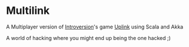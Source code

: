 Multilink
=====

A Multiplayer version of [Introversion](http://introversion.co.uk/)'s game [Uplink](http://introversion.co.uk/uplink/) using Scala and Akka

A world of hacking where you might end up being the one hacked ;)